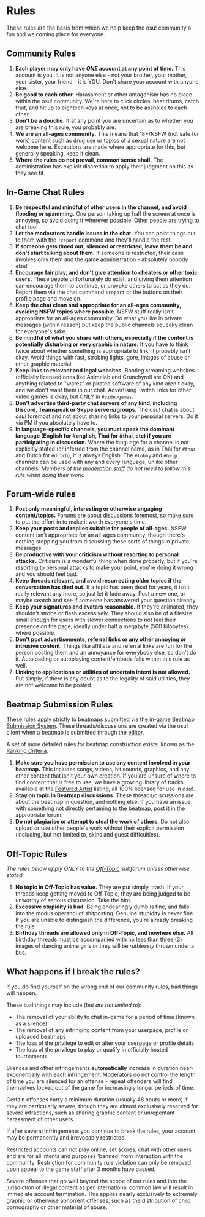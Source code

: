 Rules
============

These rules are the basis from which we help keep the osu! community a fun and welcoming place for everyone.

Community Rules
---------------

1.  **Each player may only have *ONE* account at any point of time.** This account is you. It is not anyone else - not your brother, your mother, your sister, your friend - it is YOU. Don't share your account with anyone else.
2.  **Be good to each other.** Harassment or other antagonism has no place within the osu! community. We're here to click circles, beat drums, catch fruit, and hit up to eighteen keys at once, not to be assholes to each other.
3.  **Don't be a douche.** If at any point you are uncertain as to whether you are breaking this rule, you probably are.
4.  **We are an all-ages community.** This means that 18+/NSFW (not safe for work) content such as drug use or topics of a sexual nature are not welcome here. Exceptions are made where appropriate for this, but generally speaking, keep it clean.
5.  **Where the rules do not prevail, common sense shall.** The administration has explicit discretion to apply their judgment on this as they see fit.

In-Game Chat Rules
------------------

1.  **Be respectful and mindful of other users in the channel, and avoid flooding or spamming.** One person taking up half the screen at once is annoying, so avoid doing it wherever possible. Other people are trying to chat too!
2.  **Let the moderators handle issues in the chat.** You can point things out to them with the `!report` command and they'll handle the rest.
3.  **If someone gets timed out, silenced or restricted, leave them be and don't start talking about them.** If someone is restricted, their case involves only them and the game administration - absolutely nobody else!
4.  **Encourage fair play, and don't give attention to cheaters or other toxic users.** These people unfortunately do exist, and giving them attention can encourage them to continue, or provoke others to act as they do. Report them via the chat command `!report` or the buttons on their profile page and move on.
5.  **Keep the chat clean and appropriate for an all-ages community, avoiding NSFW topics where possible.** NSFW stuff really isn't appropriate for an all-ages community. Do what you like in private messages (within reason) but keep the public channels squeaky clean for everyone's sake.
6.  **Be mindful of what you share with others, especially if the content is potentially disturbing or very graphic in nature.** If you have to think twice about whether something is appropriate to link, it probably isn't okay. Avoid things with fast, strobing lights, gore, images of abuse or other graphic material.
7.  **Keep links to relevant and legal websites.** Bootleg streaming websites (officially licensed ones like Animelab and Crunchyroll are OK) and anything related to "warez" or pirated software of any kind aren't okay, and we don't want them in our chat. Advertising Twitch links for other video games is okay, but ONLY in `#videogames`.
8. **Don't advertise third-party chat servers of any kind, including Discord, Teamspeak or Skype servers/groups.** The osu! chat is about _osu!_ foremost and not about sharing links to your personal servers. Do it via PM if you absolutely have to.
9.  **In language-specific channels, you must speak the dominant language (English for #english, Thai for #thai, etc) if you are participating in discussion.** Where the language for a channel is not explicitly stated (or inferred from the channel name, as in Thai for `#thai` and Dutch for `#dutch`), it is always English. The `#lobby` and `#help` channels can be used with any and every language, unlike other channels. *Members of the [moderation staff](/wiki/People/Global_Moderation_Team) do not need to follow this rule when doing their work.*

Forum-wide rules
----------------

1.  **Post only meaningful, interesting or otherwise engaging content/topics.** Forums are about discussions foremost, so make sure to put the effort in to make it worth everyone's time.
2.  **Keep your posts and replies suitable for people of all-ages.** NSFW content isn't appropriate for an all-ages community, though there's nothing stopping you from discussing these sorts of things in private messages.
3.  **Be productive with your criticism without resorting to personal attacks.** Criticism is a wonderful thing when done properly, but if you're resorting to personal attacks to make your point, you're doing it wrong and you should feel bad.
4.  **Keep threads relevant, and avoid resurrecting older topics if the conversation has died out.** If a topic has been dead for years, it isn't really relevant any more, so just let it fade away. Post a new one, or maybe search and see if someone has answered your question already.
5.  **Keep your signatures and avatars reasonable.** If they're animated, they shouldn't strobe or flash excessively. They should also be of a filesize small enough for users with slower connections to not feel their presence on the page, ideally under half a megabyte (500 kilobytes) where possible.
6.  **Don't post advertisements, referral links or any other annoying or intrusive content.** Things like affiliate and referral links are fun for the person posting them and an annoyance for everybody else, so don't do it. Autoloading or autoplaying content/embeds falls within this rule as well.
7.  **Linking to applications or utilities of uncertain intent is not allowed.** Put simply, if there is any doubt as to the legality of said utilities, they are not welcome to be posted.

Beatmap Submission Rules
---------------------------------

These rules apply strictly to beatmaps submitted via the in-game [Beatmap Submission System](/wiki/Beatmap_Submission_System). These threads/discussions are created via the osu! client when a beatmap is submitted through the [editor](/wiki/editor).

A set of more detailed rules for beatmap construction exists, known as the [Ranking Criteria](/wiki/Ranking_Criteria).

1. **Make sure you have permission to use any content involved in your beatmap.** This includes songs, videos, hit sounds, graphics, and any other content that isn't your own creation. If you are unsure of where to find content that is free to use, we have a growing library of tracks available at the [Featured Artist](https://osu.ppy.sh/beatmaps/artists/) listing, all 100% licensed for use in _osu!_.
2.  **Stay on topic in Beatmap discussions.** These threads/discussions are about the beatmap in question, and nothing else. If you have an issue with something not directly pertaining to the beatmap, post it in the appropriate forum.
3.  **Do not plagiarise or attempt to steal the work of others.** Do not also upload or use other people's work without their explicit permission (including, but not limited to, skins and guest difficulties).

Off-Topic Rules
---------------

*The rules below apply ONLY to the [Off-Topic](https://osu.ppy.sh/community/forums/52) subforum unless otherwise stated.*

1. **No topic in Off-Topic has value.** They are put simply, trash. If your threads keep getting moved to Off-Topic, they are being judged to be unworthy of serious discussion. Take the hint.
2. **Excessive stupidity is bad.** Being endearingly dumb is fine, and falls into the modus operandi of shitposting. Genuine stupidity is never fine. If you are unable to distinguish the difference, you're already breaking the rule.
3. **Birthday threads are allowed only in Off-Topic, and nowhere else.** All birthday threads must be accompanied with no less than three (3) images of dancing anime girls or they will be *ruthlessly* thrown under a bus.

What happens if I break the rules?
---------------

If you do find yourself on the wrong end of our community rules, bad things will happen.

These bad things may include (*but are not limited to*):

* The removal of your ability to chat in-game for a period of time (known as a silence)
* The removal of any infringing content from your userpage, profile or uploaded beatmaps
* The loss of the privilege to edit or alter your userpage or profile details
* The loss of the privilege to play or qualify in officially hosted tournaments

Silences and other infringements **automatically** increase in duration near-exponentially with each infringement. Moderators do not control the length of time you are silenced for an offense - repeat offenders will find themselves locked out of the game for increasingly longer periods of time.
    
Certain offenses carry a minimum duration (usually 48 hours or more) if they are particularly severe, though they are almost exclusively reserved for severe infractions, such as sharing graphic content or unrepentant harassment of other users.

If after several infringements you continue to break the rules, your account may be permanently and irrevocably restricted.

Restricted accounts can not play online, set scores, chat with other users and are for all intents and purposes 'banned' from interaction with the community. Restriction for community rule violation can only be removed upon appeal to the game staff after 3 months have passed.

Severe offenses that go well beyond the scope of our rules and into the jurisdiction of illegal content as per international common law will result in immediate account termination. This applies nearly exclusively to extremely graphic or otherwise abhorrent offenses, such as the distribution of child pornography or other material of abuse.
